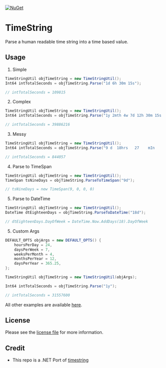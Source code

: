 [![NuGet](https://img.shields.io/nuget/dt/TimeString.svg)](https://www.nuget.org/packages/TimeString/)

# TimeString

Parse a human readable time string into a time based value.

## Usage

1. Simple
```csharp
TimeStringUtil objTimeString = new TimeStringUtil();
Int64 intTotalSeconds = objTimeString.Parse("1d 6h 30m 15s");

// intTotalSeconds = 109815
```

2. Complex
```csharp
TimeStringUtil objTimeString = new TimeStringUtil();
Int64 intTotalSeconds = objTimeString.Parse("1y 2mth 4w 7d 12h 30m 15s 1000ms");

// intTotalSeconds = 39886216
```

3. Messy
```csharp
TimeStringUtil objTimeString = new TimeStringUtil();
Int64 intTotalSeconds = objTimeString.Parse("9 d  18hrs   27    mIn     3      6seC       1000        milli         ");

// intTotalSeconds = 844057
```

4. Parse to TimeSpan
```csharp
TimeStringUtil objTimeString = new TimeStringUtil();
TimeSpan tsNineDays = objTimeString.ParseToTimeSpan("9d");

// tsNineDays = new TimeSpan(9, 0, 0, 0)
```

5. Parse to DateTime
```csharp
TimeStringUtil objTimeString = new TimeStringUtil();
DateTime dtEighteenDays = objTimeString.ParseToDateTime("18d");

// dtEighteenDays.DayOfWeek = DateTime.Now.AddDays(18).DayOfWeek
```

5. Custom Args
```csharp
DEFAULT_OPTS objArgs = new DEFAULT_OPTS() {
	hoursPerDay = 24,
	daysPerWeek = 7,
	weeksPerMonth = 4,
	monthsPerYear = 12,
	daysPerYear = 365.25,
};

TimeStringUtil objTimeString = new TimeStringUtil(objArgs);

Int64 intTotalSeconds = objTimeString.Parse("1y");

// intTotalSeconds = 31557600
```

All other examples are available [here](https://github.com/jadiagaurang/TimeString/blob/main/TimeString.Tests/utTimeStringUtil.cs).

## License

Please see the [license file](https://github.com/jadiagaurang/TimeString/blob/main/LICENSE) for more information.

## Credit

* This repo is a .NET Port of [timestring](https://github.com/mike182uk/timestring)